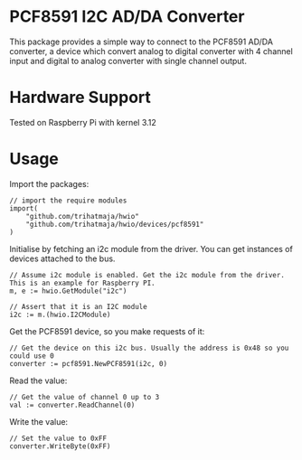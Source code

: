 # PCF8591 I2C AD/DA Converter
This package provides a simple way to connect to the PCF8591 AD/DA converter,
a device which convert analog to digital converter with 4 channel input and digital
to analog converter with single channel output.

# Hardware Support
Tested on Raspberry Pi with kernel 3.12

# Usage
Import the packages:

	// import the require modules
	import(
		"github.com/trihatmaja/hwio"
		"github.com/trihatmaja/hwio/devices/pcf8591"
	)

Initialise by fetching an i2c module from the driver. You can get instances of devices attached to
the bus.

	// Assume i2c module is enabled. Get the i2c module from the driver. This is an example for Raspberry PI.
	m, e := hwio.GetModule("i2c")

	// Assert that it is an I2C module
	i2c := m.(hwio.I2CModule)

Get the PCF8591 device, so you make requests of it:

	// Get the device on this i2c bus. Usually the address is 0x48 so you could use 0
	converter := pcf8591.NewPCF8591(i2c, 0)

Read the value:

	// Get the value of channel 0 up to 3
	val := converter.ReadChannel(0)

Write the value:

	// Set the value to 0xFF
	converter.WriteByte(0xFF)

